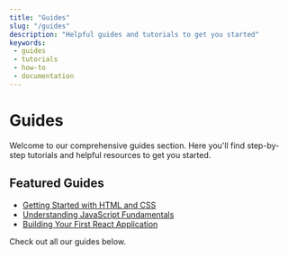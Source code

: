 ```yaml
---
title: "Guides"
slug: "/guides"
description: "Helpful guides and tutorials to get you started"
keywords:
 - guides
 - tutorials
 - how-to
 - documentation
---
```


# Guides

Welcome to our comprehensive guides section. Here you'll find step-by-step tutorials and helpful resources to get you started.

## Featured Guides

- [Getting Started with HTML and CSS](/guides/getting-started-html-css)
- [Understanding JavaScript Fundamentals](/guides/javascript-fundamentals)
- [Building Your First React Application](/guides/first-react-app)

Check out all our guides below.
